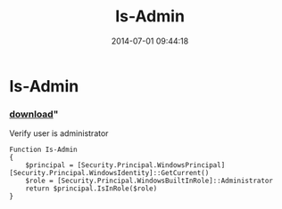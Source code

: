 ﻿---
pid:            5271
parent:         0
children:       
poster:         skourlatov
title:          Is-Admin
date:           2014-07-01 09:44:18
format:         posh
---

# Is-Admin

### [download](5271.ps1)"

Verify user is administrator

```posh
Function Is-Admin
{
	$principal = [Security.Principal.WindowsPrincipal][Security.Principal.WindowsIdentity]::GetCurrent()
	$role = [Security.Principal.WindowsBuiltInRole]::Administrator
	return $principal.IsInRole($role)
}

```
